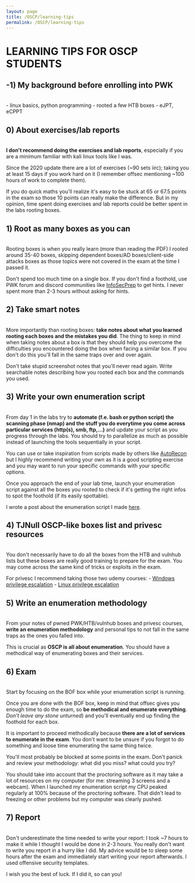 ```yaml
---
layout: page
title: /OSCP/learning-tips
permalink: /OSCP/learning-tips
---
```


<h1>LEARNING TIPS FOR OSCP STUDENTS</h1>

<h2>-1) My background before enrolling into PWK</h2>

<p><br>- linux basics, python programming
- rooted a few HTB boxes
- eJPT, eCPPT</p>

<h2>0) About exercises/lab reports</h2>

<p><br><b>I don't recommend doing the exercises and lab reports</b>, especially if you are a minimum familiar with kali linux tools like I was.</p>

<p>Since the 2020 update there are a lot of exercises (~90 sets iirc); taking you at least 15 days if you work hard on it (I remember offsec mentioning ~100 hours of work to complete them).</p>

<p>If you do quick maths you'll realize it's easy to be stuck at 65 or 67.5 points in the exam so those 10 points can really make the difference. But in my opinion, time spent doing exercises and lab reports could be better spent in the labs rooting boxes.</p>

<h2>1) Root as many boxes as you can</h2>

<p><br>Rooting boxes is when you really learn (more than reading the PDF) I rooted around 35-40 boxes, skipping dependent boxes/AD boxes/client-side attacks boxes as those topics were not covered in the exam at the time I passed it.</p>

<p>Don't spend too much time on a single box. If you don't find a foothold, use PWK forum and discord communities like <a href="https://discord.com/invite/mEtEFhp" target="_blank" rel="noopener noreferrer">InfoSecPrep</a> to get hints. I never spent more than 2-3 hours without asking for hints.</p>

<h2>2) Take smart notes</h2>

<p><br>More importantly than rooting boxes: <b>take notes about what you learned rooting each boxes and the mistakes you did</b>. The thing to keep in mind when taking notes about a box is that they should help you overcome the difficulties you encountered doing the box when facing a similar box. If you don't do this you'll fall in the same traps over and over again.</p>

<p>Don't take stupid screenshot notes that you'll never read again. Write searchable notes describing how you rooted each box and the commands you used.</p>

<h2>3) Write your own enumeration script</h2>

<p><br>From day 1 in the labs try to <b>automate (f.e. bash or python script) the scanning phase (nmap) and the stuff you do everytime you come across particular services (http(s), smb, ftp,...)</b> and update your script as you progress through the labs. You should try to parallelize as much as possible instead of launching the tools sequentially in your script.</p>

<p>You can use or take inspiration from scripts made by others like <a href="https://github.com/Tib3rius/AutoRecon" target="_blank" rel="noopener noreferrer">AutoRecon</a> but I highly recommend writing your own as it is a good scripting exercise and you may want to run your specific commands with your specific options.</p>

<p>Once you approach the end of your lab time, launch your enumeration script against all the boxes you rooted to check if it's getting the right infos to spot the foothold (if its easily spottable).</p>

I wrote a post about the enumeration script I made <a href="/OSCP/scan-script" target="_blank" rel="noopener noreferrer">here</a>.

<h2>4) TJNull OSCP-like boxes list and privesc resources</h2>

<p><br>You don't necessarily have to do all the boxes from the HTB and vulnhub lists but these boxes are really good training to prepare for the exam. You may come across the same kind of tricks or exploits in the exam.</p>

<p>For privesc I recommend taking those two udemy courses:
- <a href="https://www.udemy.com/course/windows-privilege-escalation/" target="_blank" rel="noopener noreferrer">Windows privilege escalation</a>
- <a href="https://www.udemy.com/course/linux-privilege-escalation/" target="_blank" rel="noopener noreferrer">Linux privilege escalation</a></p>

<h2>5) Write an enumeration methodology</h2>

<p><br>From your notes of pwned PWK/HTB/vulnhub boxes and privesc courses, <b>write an enumeration methodology</b> and personal tips to not fall in the same traps as the ones you falled into.</p>

<p>This is crucial as <b>OSCP is all about enumeration</b>. You should have a methodical way of enumerating boxes and their services.</p>

<h2>6) Exam</h2>

<p><br>Start by focusing on the BOF box while your enumeration script is running.</p>

<p>Once you are done with the BOF box, keep in mind that offsec gives you enough time to do the exam, so <b>be methodical and enumerate everything</b>. <i>Don't leave any stone unturned</i>) and you'll eventually end up finding the foothold for each box.</p>

<p>It is important to proceed methodically because <b>there are a lot of services to enumerate in the exam</b>. You don't want to be unsure if you forgot to do something and loose time enumerating the same thing twice.</p>

<p>You'll most probably be blocked at some points in the exam. Don't panick and review your methodology: what did you miss? what could you try?</p>

<p>You should take into account that the proctoring software as it may take a lot of resources on my computer (for me: streaming 3 screens and a webcam). When I launched my enumeration script my CPU peaked regularly at 100% because of the proctoring software. That didn't lead to freezing or other problems but my computer was clearly pushed.</p>

<h2>7) Report</h2>

<p><br>Don't underestimate the time needed to write your report</b>: I took ~7 hours to make it while I thought I would be done in 2-3 hours. You really don't want to write you report in a hurry like I did. My advice would be to sleep some hours after the exam and immediately start writing your report afterwards. I used offensive security templates.</p>

<p>I wish you the best of luck. If I did it, so can you!</p>
